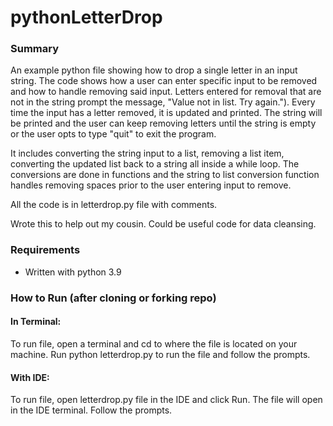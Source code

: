 # pythonLetterDrop
### Summary

An example python file showing how to drop a single letter in an input string. The code shows how a user can enter specific input to be removed and how to handle removing said input. Letters entered for removal that are not in the string prompt the message, "Value not in list. Try again."). Every time the input has a letter removed, it is updated and printed. The string will be printed and the user can keep removing letters until the string is empty or the user opts to type "quit" to exit the program. 

It includes converting the string input to a list, removing a list item, converting the updated list back to a string all inside a while loop. The conversions are done in functions and the string to list conversion function handles removing spaces prior to the user entering input to remove. 

All the code is in letterdrop.py file with comments. 

Wrote this to help out my cousin. Could be useful code for data cleansing.

### Requirements

- Written with python 3.9

### How to Run (after cloning or forking repo)

#### In Terminal:
To run file, open a terminal and cd to where the file is located on your machine. 
Run python letterdrop.py to run the file and follow the prompts.

#### With IDE:
To run file, open letterdrop.py file in the IDE and click Run. The file will open in the IDE terminal. Follow the prompts.

